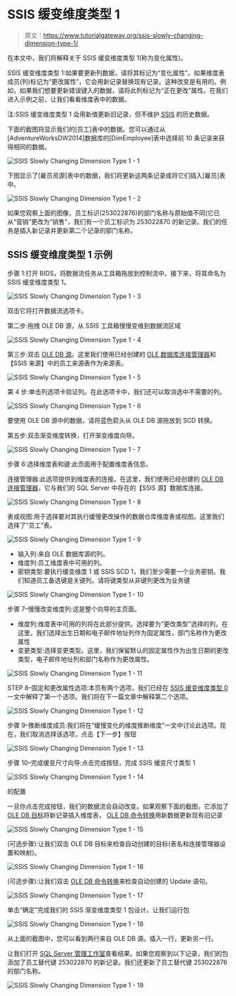 # SSIS 缓变维度类型 1

> 原文：<https://www.tutorialgateway.org/ssis-slowly-changing-dimension-type-1/>

在本文中，我们将解释关于 SSIS 缓变维度类型 1(称为变化属性)。

SSIS 缓变维度类型 1:如果要更新列数据，请将其标记为“变化属性”。如果维度表成员(列)标记为“更改属性”，它会用新记录替换现有记录。这种改变是有用的。例如，如果我们想要更新错误键入的数据，请将此列标记为“正在更改”属性。在我们进入示例之前，让我们看看维度表中的数据。

注:SSIS 缓变维度类型 1 会用新值更新旧记录，但不维护 [SSIS](https://www.tutorialgateway.org/ssis/) 的历史数据。

下面的截图将显示我们的[员工]表中的数据。您可以通过从[AdventureWorksDW2014]数据库的[DimEmployee]表中选择前 10 条记录来获得相同的数据。

![SSIS Slowly Changing Dimension Type 1 - 1](img/714e12d33df260fab3c78323fbabb972.png)

下图显示了[雇员资源]表中的数据，我们将更新这两条记录或将它们插入[雇员]表中。

![SSIS Slowly Changing Dimension Type 1 - 2](img/3a006e006e8dc834259ad382d7b1d003.png)

如果您观察上面的图像，员工标识(253022876)的部门名称与原始值不同(它已从“营销”更改为“销售”，我们有一个员工标识为 253022870 的新记录。我们的任务是插入新记录并更新第二个记录的部门名称。

## SSIS 缓变维度类型 1 示例

步骤 1:打开 BIDS，将数据流任务从工具箱拖放到控制流中。接下来，将其命名为 SSIS 缓变维度类型 1。

![SSIS Slowly Changing Dimension Type 1 - 3](img/72324121e9a4334f9316b75d3514f86c.png)

双击它将打开数据流选项卡。

第二步:拖拽 OLE DB 源，从 SSIS 工具箱慢慢变维到数据流区域

![SSIS Slowly Changing Dimension Type 1 - 4](img/05ef157b0be8732571800e8c5ff3bfdc.png)

第三步:双击 [OLE DB 源](https://www.tutorialgateway.org/ole-db-source-in-ssis/)。这里我们使用已经创建的 [OLE 数据库连接管理器](https://www.tutorialgateway.org/ole-db-connection-manager-in-ssis/)和【SSIS 来源】中的员工来源表作为来源表。

![SSIS Slowly Changing Dimension Type 1 - 5](img/8abefb00960ebe7a2a010810d326aca7.png)

第 4 步:单击列选项卡验证列。在此选项卡中，我们还可以取消选中不需要的列。

![SSIS Slowly Changing Dimension Type 1 - 6](img/a49cc092aaca665b8aefacbb928cdac2.png)

要使用 OLE DB 源中的数据，请将蓝色箭头从 OLE DB 源拖放到 SCD 转换。

第五步:双击渐变维度转换，打开渐变维度向导。

![SSIS Slowly Changing Dimension Type 1 - 7](img/870f5b8f2065c000e5e0b25aec535acb.png)

步骤 6:选择维度表和键:此页面用于配置维度表信息。

连接管理器:此选项提供到维度表的连接。在这里，我们使用已经创建的 [OLE DB 连接管理器](https://www.tutorialgateway.org/ole-db-connection-manager-in-ssis/)，它与我们的 SQL Server 中存在的【SSIS 源】数据库连接。

![SSIS Slowly Changing Dimension Type 1 - 8](img/de4391b6e421a2ef71b192fbdca29258.png)

表或视图:用于选择要对其执行缓慢更改操作的数据仓库维度表或视图。这里我们选择了“员工”表。

![SSIS Slowly Changing Dimension Type 1 - 9](img/1db36580415b7cbb56386bd0f6da6298.png)

*   输入列:来自 OLE 数据库源的列。
*   维度列:员工维度表中可用的列。
*   密钥类型:要执行缓变维度 1 或 SSIS SCD 1，我们至少需要一个业务密钥。我们知道员工备选键是关键列。请将键类型从非键列更改为业务键

![SSIS Slowly Changing Dimension Type 1 - 10](img/da767a1b0ba62051f883f37247a3d876.png)

步骤 7–慢慢改变维度列:这是整个向导的主页面。

*   维度列:维度表中可用的列将在此部分提供。选择要为“更改类型”选择的列。在这里，我们选择出生日期和电子邮件地址列作为固定属性，部门名称作为更改属性
*   变更类型:选择变更类型。这里，我们保留默认的固定属性作为出生日期的更改类型，电子邮件地址列和部门名称作为更改属性。

![SSIS Slowly Changing Dimension Type 1 - 11](img/71cd3552088dc1bd3f509fc18e820b5c.png)

STEP 8–固定和更改属性选项:本页有两个选项，我们已经在 [SSIS 缓变维度类型 0](https://www.tutorialgateway.org/ssis-slowly-changing-dimension-type-0/) 一文中解释了第一个选项。我们将在下一篇文章中解释第二个选项。

![SSIS Slowly Changing Dimension Type 1 - 12](img/661294a80cca347f96699f03dc357749.png)

步骤 9–推断维度成员:我们将在“缓慢变化的维度推断维度”一文中讨论此选项。现在，我们取消选择该选项，点击【下一步】按钮

![SSIS Slowly Changing Dimension Type 1 - 13](img/51227dad38b4c300eea535da164f825a.png)

步骤 10–完成缓变尺寸向导:点击完成按钮，完成 SSIS 缓变尺寸类型 1

![SSIS Slowly Changing Dimension Type 1 - 14](img/84eab1e7afc24eefa1f3bb5cf206e7fe.png)

的配置

一旦你点击完成按钮，我们的数据流会自动改变。如果观察下面的截图，它添加了 [OLE DB 目标](https://www.tutorialgateway.org/ssis-ole-db-destination/)将新记录插入维度表， [OLE DB 命令转换](https://www.tutorialgateway.org/ole-db-command-transformation-in-ssis/)用新数据更新现有旧记录

![SSIS Slowly Changing Dimension Type 1 - 15](img/02d55eb31157330dd2c04635d11c39e6.png)

(可选步骤):让我们双击 OLE DB 目标来检查自动创建的目标(表名和连接管理器设置和映射)。

![SSIS Slowly Changing Dimension Type 1 - 16](img/e7f9aeea41fe94a8b227fddbd771b4a0.png)

(可选步骤):让我们双击 [OLE DB 命令转换](https://www.tutorialgateway.org/ole-db-command-transformation-in-ssis/)来检查自动创建的 Update 语句。

![SSIS Slowly Changing Dimension Type 1 - 17](img/54d57a42811f7179007d79d301d8ac15.png)

单击“确定”完成我们的 SSIS 渐变维度类型 1 包设计。让我们运行包

![SSIS Slowly Changing Dimension Type 1 - 18](img/b85eeb24c4e30767be84e2e59b20f6b0.png)

从上面的截图中，您可以看到两行来自 OLE DB 源。插入一行，更新另一行。

让我们打开 [SQL Server 管理工作室](https://www.tutorialgateway.org/sql/)查看结果。如果您观察到以下记录，我们的包添加了员工替代键 253022870 的新记录。我们还更新了员工替代键 253022876 的部门名称。

![SSIS Slowly Changing Dimension Type 1 - 19](img/081d1eeb3d43141b3b15bcde64b66684.png)